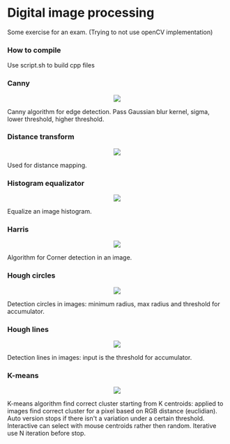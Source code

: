 # Digital image processing
Some exercise for an exam. (Trying to not use openCV implementation)

### How to compile
Use script.sh to build cpp files

### Canny
<p align="center">
  <img src="https://i.imgur.com/1QTJtgG.png">
</p>

Canny algorithm for edge detection.
Pass Gaussian blur kernel, sigma, lower threshold, higher threshold.

### Distance transform
<p align="center">
  <img src="https://i.imgur.com/STTnxNG.png">
</p>

Used for distance mapping.

### Histogram equalizator
<p align="center">
  <img src="https://i.imgur.com/q6txhN2.png">
</p>

Equalize an image histogram.

### Harris
<p align="center">
  <img src="https://i.imgur.com/9llrdyG.png">
</p>

Algorithm for Corner detection in an image.

### Hough circles

<p align="center">
  <img src="https://i.imgur.com/zMmsnmH.png">
</p>


Detection circles in images: minimum radius, max radius and threshold for accumulator.

### Hough lines

<p align="center">
  <img src="https://i.imgur.com/VVVtdeM.png">
</p>


Detection lines in images: input is the threshold for accumulator.

### K-means

<p align="center">
  <img src="https://i.imgur.com/HhIijfS.png">
</p>

K-means algorithm find correct cluster starting from K centroids: applied to images find correct
cluster for a pixel based on RGB distance (euclidian).
Auto version stops if there isn't a variation under a certain threshold. Interactive can select with mouse centroids rather then random. Iterative use N iteration before stop.








